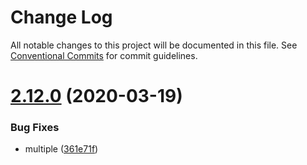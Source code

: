 # Change Log

All notable changes to this project will be documented in this file.
See [Conventional Commits](https://conventionalcommits.org) for commit guidelines.

# [2.12.0](https://github.com/niama-strategies/niama/compare/v2.7.1...v2.12.0) (2020-03-19)


### Bug Fixes

* multiple ([361e71f](https://github.com/niama-strategies/niama/commit/361e71f9caafeda407deafd47d0980cc7bb4c3bb))
